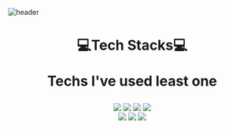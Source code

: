
![header](https://capsule-render.vercel.app/api?type=wave&color=FF7B39&height=250&animation=twinkling&section=header&text=UJin%20BANG&fontSize=90&fontColor=FFE0C7)

<div align=center><h1>💻Tech Stacks💻

<p align="center"> Techs I've used least one </p>
</h1></div>

<div align=center> 
<img src="https://img.shields.io/badge/c-A8B9CC?style=for-the-badge&logo=C&logoColor=white"/>
  <img src="https://img.shields.io/badge/c++-00599C?style=for-the-badge&logo=c%2B%2B&logoColor=white">
  <img src="https://img.shields.io/badge/c%23-239120?style=for-the-badge&logo=Csharp&logoColor=white">
  <img src="https://img.shields.io/badge/Python-3766AB?style=flat-square&logo=Python&logoColor=white"/>
  <br>
  
  <img src="https://img.shields.io/badge/JAVA-007396?style=for-the-badge&logo=java&logoColor=white">
  <img src="https://img.shields.io/badge/Spring-6DB33F?style=for-the-badge&logo=Spring&logoColor=white">
  <img src="https://img.shields.io/badge/mariaDB-003545?style=for-the-badge&logo=mariaDB&logoColor=white">
  <br>
 </div>
